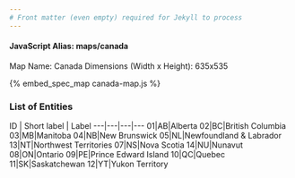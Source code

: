 ```yaml
---
# Front matter (even empty) required for Jekyll to process
---
```


#### JavaScript Alias: maps/canada

Map Name: Canada
Dimensions (Width x Height): 635x535



{% embed_spec_map canada-map.js %}

### List of Entities

ID | Short label | Label
---|---|---|---
01|AB|Alberta
02|BC|British Columbia
03|MB|Manitoba
04|NB|New Brunswick
05|NL|Newfoundland & Labrador
13|NT|Northwest Territories
07|NS|Nova Scotia
14|NU|Nunavut
08|ON|Ontario
09|PE|Prince Edward Island
10|QC|Quebec
11|SK|Saskatchewan
12|YT|Yukon Territory


